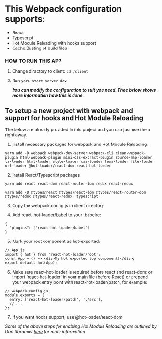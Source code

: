 # This Webpack configuration supports:

- React
- Typescript
- Hot Module Reloading with hooks support
- Cache Busting of build files

### HOW TO RUN THIS APP

1. Change diractory to client: `cd /client`
2. Run `yarn start:server:dev` 
   
   ***You can modify the configuration to suit you need. Thee below shows more information how this is done***


## To setup a new project with webpack and support for hooks and Hot Module Reloading

The below are already provided in this project and you can just use them right away.

1. Install necessary packages for webpack and Hot Module Reloading:
  
  ```
  yarn add -D webpack webpack-dev-server webpack-cli clean-webpack-plugin html-webpack-plugin mini-css-extract-plugin source-map-loader ts-loader html-loader style-loader css-loader less-loader file-loader url-loader @hot-loader/react-dom react-hot-loader
  ```

2. Install React/Typescript packages

```
yarn add react react-dom react-router-dom redux react-redux
```

```
yarn add -D @types/react @types/react-dom @types/react-router-dom @types/redux @types/react-redux  typescript
```

3. Copy the webpack.config.js in client directory

4. Add react-hot-loader/babel to your .babelrc:

```// .babelrc
{
  "plugins": ["react-hot-loader/babel"]
}
```

5. Mark your root component as hot-exported:

```
// App.js
import { hot } from 'react-hot-loader/root';
const App = () => <div>My hot exported top component!</div>;
export default hot(App);
```

6. Make sure react-hot-loader is required before react and react-dom:
or import 'react-hot-loader' in your main file (before React)
or prepend your webpack entry point with react-hot-loader/patch, for example:

```
// webpack.config.js
module.exports = {
  entry: ['react-hot-loader/patch', './src'],
  // ...
};
```

7. If you want hooks support, use @hot-loader/react-dom

*Some of the above steps for enabling Hot Module Reloading are outlined by Dan Abramov [here](https://github.com/gaearon/react-hot-loader) for more information*
